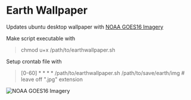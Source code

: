 # Earth Wallpaper

Updates ubuntu desktop wallpaper with [NOAA GOES16 Imagery](https://cdn.star.nesdis.noaa.gov/GOES16/ABI/FD/GEOCOLOR/1808x1808.jpg)

Make script executable with
> chmod u+x /path/to/earthwallpaper.sh

Setup crontab file with
> [0-60] * * * * /path/to/earthwallpaper.sh /path/to/save/earth/img # leave off ".jpg" extension

![NOAA GOES16 Imagery](https://cdn.star.nesdis.noaa.gov/GOES16/ABI/FD/GEOCOLOR/1808x1808.jpg)

